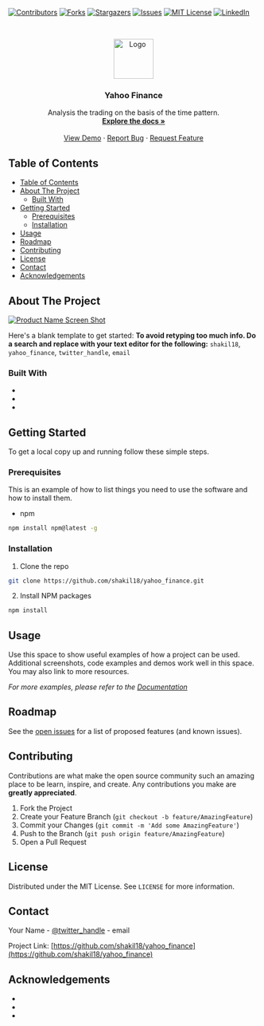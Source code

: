 <!--
*** I'm using markdown "reference style" links for readability.
*** Reference links are enclosed in brackets [ ] instead of parentheses ( ).
*** See the bottom of this document for the declaration of the reference variables
*** for contributors-url, forks-url, etc. This is an optional, concise syntax you may use.
*** https://www.markdownguide.org/basic-syntax/#reference-style-links
-->
[![Contributors][contributors-shield]][contributors-url]
[![Forks][forks-shield]][forks-url]
[![Stargazers][stars-shield]][stars-url]
[![Issues][issues-shield]][issues-url]
[![MIT License][license-shield]][license-url]
[![LinkedIn][linkedin-shield]][linkedin-url]



<!-- PROJECT LOGO -->
<br />
<p align="center">
  <a href="https://github.com/shakil18/yahoo_finance">
    <img src="images/logo.png" alt="Logo" width="80" height="80">
  </a>

  <h3 align="center">Yahoo Finance</h3>

  <p align="center">
    Analysis the trading on the basis of the time pattern.
    <br />
    <a href="https://github.com/shakil18/yahoo_finance"><strong>Explore the docs »</strong></a>
    <br />
    <br />
    <a href="https://github.com/shakil18/yahoo_finance">View Demo</a>
    ·
    <a href="https://github.com/shakil18/yahoo_finance/issues">Report Bug</a>
    ·
    <a href="https://github.com/shakil18/yahoo_finance/issues">Request Feature</a>
  </p>
</p>



<!-- TABLE OF CONTENTS -->
## Table of Contents

- [Table of Contents](#table-of-contents)
- [About The Project](#about-the-project)
  - [Built With](#built-with)
- [Getting Started](#getting-started)
  - [Prerequisites](#prerequisites)
  - [Installation](#installation)
- [Usage](#usage)
- [Roadmap](#roadmap)
- [Contributing](#contributing)
- [License](#license)
- [Contact](#contact)
- [Acknowledgements](#acknowledgements)



<!-- ABOUT THE PROJECT -->
## About The Project

[![Product Name Screen Shot][product-screenshot]](https://example.com)

Here's a blank template to get started:
**To avoid retyping too much info. Do a search and replace with your text editor for the following:**
`shakil18`, `yahoo_finance`, `twitter_handle`, `email`


### Built With

* []()
* []()
* []()



<!-- GETTING STARTED -->
## Getting Started

To get a local copy up and running follow these simple steps.

### Prerequisites

This is an example of how to list things you need to use the software and how to install them.
* npm
```sh
npm install npm@latest -g
```

### Installation

1. Clone the repo
```sh
git clone https://github.com/shakil18/yahoo_finance.git
```
2. Install NPM packages
```sh
npm install
```



<!-- USAGE EXAMPLES -->
## Usage

Use this space to show useful examples of how a project can be used. Additional screenshots, code examples and demos work well in this space. You may also link to more resources.

_For more examples, please refer to the [Documentation](https://example.com)_



<!-- ROADMAP -->
## Roadmap

See the [open issues](https://github.com/shakil18/yahoo_finance/issues) for a list of proposed features (and known issues).



<!-- CONTRIBUTING -->
## Contributing

Contributions are what make the open source community such an amazing place to be learn, inspire, and create. Any contributions you make are **greatly appreciated**.

1. Fork the Project
2. Create your Feature Branch (`git checkout -b feature/AmazingFeature`)
3. Commit your Changes (`git commit -m 'Add some AmazingFeature'`)
4. Push to the Branch (`git push origin feature/AmazingFeature`)
5. Open a Pull Request



<!-- LICENSE -->
## License

Distributed under the MIT License. See `LICENSE` for more information.



<!-- CONTACT -->
## Contact

Your Name - [@twitter_handle](https://twitter.com/twitter_handle) - email

Project Link: [https://github.com/shakil18/yahoo_finance](https://github.com/shakil18/yahoo_finance)



<!-- ACKNOWLEDGEMENTS -->
## Acknowledgements

* []()
* []()
* []()





<!-- MARKDOWN LINKS & IMAGES -->
<!-- https://www.markdownguide.org/basic-syntax/#reference-style-links -->
[contributors-shield]: https://img.shields.io/github/contributors/shakil18/repo.svg?style=flat-square
[contributors-url]: https://github.com/shakil18/repo/graphs/contributors
[forks-shield]: https://img.shields.io/github/forks/shakil18/repo.svg?style=flat-square
[forks-url]: https://github.com/shakil18/repo/network/members
[stars-shield]: https://img.shields.io/github/stars/shakil18/repo.svg?style=flat-square
[stars-url]: https://github.com/shakil18/repo/stargazers
[issues-shield]: https://img.shields.io/github/issues/shakil18/repo.svg?style=flat-square
[issues-url]: https://github.com/shakil18/repo/issues
[license-shield]: https://img.shields.io/github/license/shakil18/repo.svg?style=flat-square
[license-url]: https://github.com/shakil18/repo/blob/master/LICENSE.txt
[linkedin-shield]: https://img.shields.io/badge/-LinkedIn-black.svg?style=flat-square&logo=linkedin&colorB=555
[linkedin-url]: https://linkedin.com/in/shakil18
[product-screenshot]: images/screenshot.png
